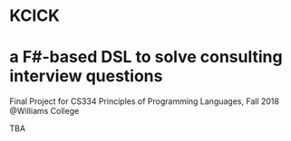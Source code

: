 # KCICK
# a F#-based DSL to solve consulting interview questions

Final Project for CS334 Principles of Programming Languages, Fall 2018 @Williams College 

TBA
